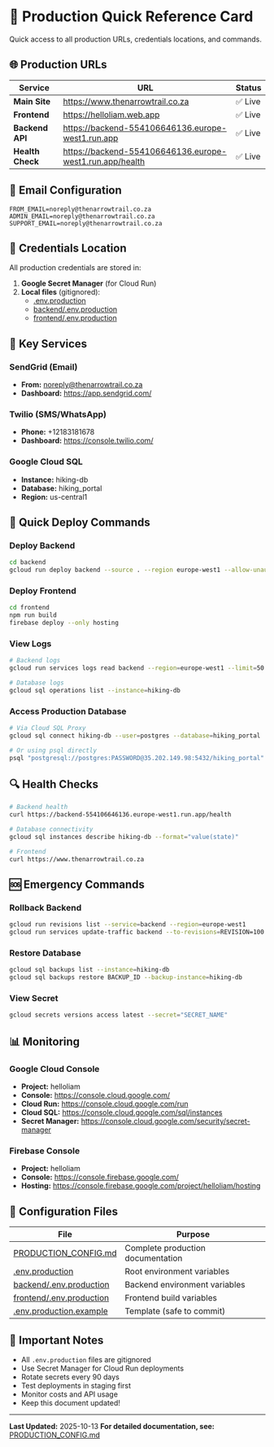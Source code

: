 # 🚀 Production Quick Reference Card

Quick access to all production URLs, credentials locations, and commands.

## 🌐 Production URLs

| Service | URL | Status |
|---------|-----|--------|
| **Main Site** | https://www.thenarrowtrail.co.za | ✅ Live |
| **Frontend** | https://helloliam.web.app | ✅ Live |
| **Backend API** | https://backend-554106646136.europe-west1.run.app | ✅ Live |
| **Health Check** | https://backend-554106646136.europe-west1.run.app/health | ✅ Live |

## 📧 Email Configuration

```
FROM_EMAIL=noreply@thenarrowtrail.co.za
ADMIN_EMAIL=noreply@thenarrowtrail.co.za
SUPPORT_EMAIL=noreply@thenarrowtrail.co.za
```

## 🔐 Credentials Location

All production credentials are stored in:
1. **Google Secret Manager** (for Cloud Run)
2. **Local files** (gitignored):
   - [.env.production](.env.production)
   - [backend/.env.production](backend/.env.production)
   - [frontend/.env.production](frontend/.env.production)

## 📱 Key Services

### SendGrid (Email)
- **From:** noreply@thenarrowtrail.co.za
- **Dashboard:** https://app.sendgrid.com/

### Twilio (SMS/WhatsApp)
- **Phone:** +12183181678
- **Dashboard:** https://console.twilio.com/

### Google Cloud SQL
- **Instance:** hiking-db
- **Database:** hiking_portal
- **Region:** us-central1

## 🚀 Quick Deploy Commands

### Deploy Backend
```bash
cd backend
gcloud run deploy backend --source . --region europe-west1 --allow-unauthenticated
```

### Deploy Frontend
```bash
cd frontend
npm run build
firebase deploy --only hosting
```

### View Logs
```bash
# Backend logs
gcloud run services logs read backend --region=europe-west1 --limit=50

# Database logs
gcloud sql operations list --instance=hiking-db
```

### Access Production Database
```bash
# Via Cloud SQL Proxy
gcloud sql connect hiking-db --user=postgres --database=hiking_portal

# Or using psql directly
psql "postgresql://postgres:PASSWORD@35.202.149.98:5432/hiking_portal"
```

## 🔍 Health Checks

```bash
# Backend health
curl https://backend-554106646136.europe-west1.run.app/health

# Database connectivity
gcloud sql instances describe hiking-db --format="value(state)"

# Frontend
curl https://www.thenarrowtrail.co.za
```

## 🆘 Emergency Commands

### Rollback Backend
```bash
gcloud run revisions list --service=backend --region=europe-west1
gcloud run services update-traffic backend --to-revisions=REVISION=100 --region=europe-west1
```

### Restore Database
```bash
gcloud sql backups list --instance=hiking-db
gcloud sql backups restore BACKUP_ID --backup-instance=hiking-db
```

### View Secret
```bash
gcloud secrets versions access latest --secret="SECRET_NAME"
```

## 📊 Monitoring

### Google Cloud Console
- **Project:** helloliam
- **Console:** https://console.cloud.google.com/
- **Cloud Run:** https://console.cloud.google.com/run
- **Cloud SQL:** https://console.cloud.google.com/sql/instances
- **Secret Manager:** https://console.cloud.google.com/security/secret-manager

### Firebase Console
- **Project:** helloliam
- **Console:** https://console.firebase.google.com/
- **Hosting:** https://console.firebase.google.com/project/helloliam/hosting

## 🔧 Configuration Files

| File | Purpose |
|------|---------|
| [PRODUCTION_CONFIG.md](PRODUCTION_CONFIG.md) | Complete production documentation |
| [.env.production](.env.production) | Root environment variables |
| [backend/.env.production](backend/.env.production) | Backend environment variables |
| [frontend/.env.production](frontend/.env.production) | Frontend build variables |
| [.env.production.example](.env.production.example) | Template (safe to commit) |

## 📝 Important Notes

- All `.env.production` files are gitignored
- Use Secret Manager for Cloud Run deployments
- Rotate secrets every 90 days
- Test deployments in staging first
- Monitor costs and API usage
- Keep this document updated!

---

**Last Updated:** 2025-10-13
**For detailed documentation, see:** [PRODUCTION_CONFIG.md](PRODUCTION_CONFIG.md)
